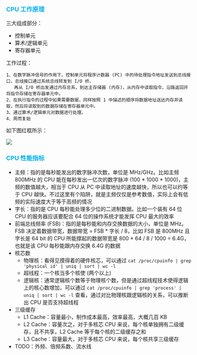 ### <font color=#00b0f0>CPU 工作原理</font>

三大组成部分：

- 控制单元
- 算术/逻辑单元
- 寄存器单元

工作过程：

```
1、在数字脉冲信号的作用下，控制单元将程序计数器 (PC) 中的待处理指令地址发送到总线接口，总线接口通过系统总线转发到 I/O 桥，
   再从 I/O 桥出发通过内存总系，到达主存储器 (内存)，从内存中读取指令，沿路返回并将指令存储在寄存器单元中。
2、在执行指令的过程中如果需要数据，同样按照 1 中描述的顺序将数据地址送达内存并读取，然后将读取到的数据存储在寄存器单元中。
3、通过算术/逻辑单元对数据进行处理。
4、周而复始
```

如下图红框所示：

![](https://raw.githubusercontent.com/hsxhr-10/picture/master/cpu%E5%B7%A5%E4%BD%9C%E5%8E%9F%E7%90%86.png)

### <font color=#00b0f0>CPU 性能指标</font>

- 主频：指的是每秒能发出的数字脉冲次数，单位是 MHz/GHz。比如主频 800MHz 的 CPU 能在每秒发出一亿次的数字脉冲 (100 * 1000 * 1000)，主频的数值越大，相当于 CPU 从 PC 中读取地址的速度越快，所以也可以约等于 CPU 越快。不过这里有个陷阱，就是主频仅仅是参考数值，实际上会有低频的实际速度大于等于高频的情况
- 字长：指的是 CPU 每秒能处理多少位的二进制数据。比如一个装有 64 位 CPU 的服务器应该要配合 64 位的操作系统才能发挥 CPU 最大的效率
- 前端总线频率 (FSB)：指的是每秒能和内存交换数据的大小，单位是 MHz。FSB 决定着数据带宽，数据带宽 = FSB * 字长 / 8，比如 FSB 是 800MHz 且字长是 64 bit 的 CPU 所能撑起的数据带宽是 800 * 64 / 8 / 1000 = 6.4G，也就是该 CPU 每秒能跟内存交换 6.4G 的数据
- 核芯数
   - 物理核：看得见摸得着的硬件核芯，可以通过 `cat /proc/cpuinfo | grep 'physical id' | uniq | sort | wc -l` 
   - 超线程：一个核当多个核使 (两个以上)
   - 逻辑核：通常逻辑核个数等于物理核个数，但是通过超线程技术使得逻辑上的核心数增加，可以通过 `cat /proc/cpuinfo | grep 'process' | uniq | sort | wc -l` 查看，通过对比物理核跟逻辑核的关系，可以推断出 CPU 是否支持超线程
- 三级缓存
   - L1 Cache：容量最小，制作成本最高，效率最高，大概几百 KB
   - L2 Cache：容量次之，对于多核芯 CPU 来说，每个核单独拥有二级缓存，且不共享，L2 Cache 等于每个核的二级缓存之和
   - L3 Cache：容量最大，对于多核芯 CPU 来说，每个核共享三级缓存
- TODO：外频、倍频系数、流水线
